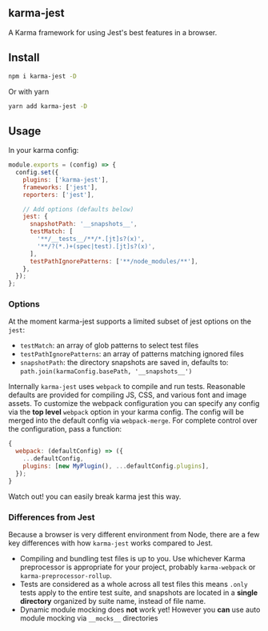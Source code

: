 ## karma-jest

A Karma framework for using Jest's best features in a browser.

## Install

```sh
npm i karma-jest -D
```

Or with yarn

```sh
yarn add karma-jest -D
```

## Usage

In your karma config:

```js
module.exports = (config) => {
  config.set({
    plugins: ['karma-jest'],
    frameworks: ['jest'],
    reporters: ['jest'],

    // Add options (defaults below)
    jest: {
      snapshotPath: '__snapshots__',
      testMatch: [
        '**/__tests__/**/*.[jt]s?(x)',
        '**/?(*.)+(spec|test).[jt]s?(x)',
      ],
      testPathIgnorePatterns: ['**/node_modules/**'],
    },
  });
};
```

### Options

At the moment karma-jest supports a limited subset of jest options on the `jest`:

- `testMatch`: an array of glob patterns to select test files
- `testPathIgnorePatterns`: an array of patterns matching ignored files
- `snapshotPath`: the directory snapshots are saved in, defaults to: `path.join(karmaConfig.basePath, '__snapshots__')`

Internally `karma-jest` uses `webpack` to compile and run tests. Reasonable defaults
are provided for compiling JS, CSS, and various font and image assets. To customize the webpack
configuration you can specify any config via the **top level** `webpack` option in your karma config.
The config will be merged into the default config via `webpack-merge`. For complete control
over the configuration, pass a function:

```js
{
  webpack: (defaultConfig) => ({
    ...defaultConfig,
    plugins: [new MyPlugin(), ...defaultConfig.plugins],
  });
}
```

Watch out! you can easily break karma jest this way.

### Differences from Jest

Because a browser is very different environment from Node, there are a few
key differences with how `karma-jest` works compared to Jest.

- Compiling and bundling test files is up to you. Use whichever Karma preprocessor
  is appropriate for your project, probably `karma-webpack` or `karma-preprocessor-rollup`.
- Tests are considered as a whole across all test files this means `.only` tests apply to the entire test suite, and snapshots are located in a **single directory** organized by suite name, instead of file name.
- Dynamic module mocking does **not** work yet! However you **can** use auto module mocking via `__mocks__` directories

